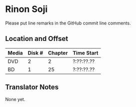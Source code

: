 # Rinon Soji

Please put line remarks in the GitHub commit line comments.

## Location and Offset

|Media|Disk #|Chapter|Time Start|
|---|--|--|---|
|DVD|2|2|?:??:??.??|
|BD|1|25|?:??:??.??|

## Translator Notes

None yet.